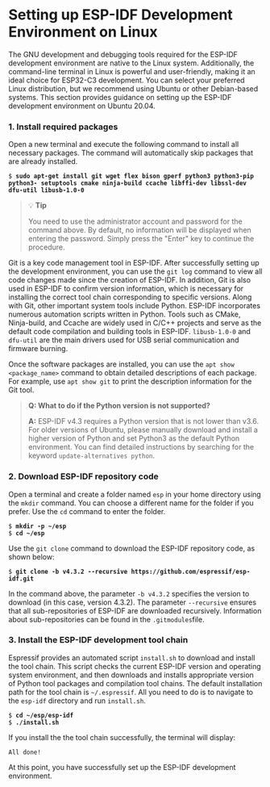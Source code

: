 # Setting up ESP-IDF Development Environment on Linux

The GNU development and debugging tools required for the ESP-IDF
development environment are native to the Linux system. Additionally,
the command-line terminal in Linux is powerful and user-friendly, making
it an ideal choice for ESP32-C3 development. You can select your
preferred Linux distribution, but we recommend using Ubuntu or other
Debian-based systems. This section provides guidance on setting up the
ESP-IDF development environment on Ubuntu 20.04.

### 1. Install required packages

Open a new terminal and execute the following command to install all
necessary packages. The command will automatically skip packages that
are already installed.

<pre><code>$ <b>sudo apt-get install git wget flex bison gperf python3 python3-pip python3- setuptools cmake ninja-build ccache libffi-dev libssl-dev dfu-util libusb-1.0-0</b></code></pre>

> 💡 **Tip**
>
>You need to use the administrator account and password for the command above. By default, no information will be displayed when entering the password. Simply press the "Enter" key to continue the procedure.

Git is a key code management tool in ESP-IDF. After successfully setting
up the development environment, you can use the `git log` command to
view all code changes made since the creation of ESP-IDF. In addition,
Git is also used in ESP-IDF to confirm version information, which is
necessary for installing the correct tool chain corresponding to
specific versions. Along with Git, other important system tools include
Python. ESP-IDF incorporates numerous automation scripts written in
Python. Tools such as CMake, Ninja-build, and Ccache are widely used in
C/C++ projects and serve as the default code compilation and building
tools in ESP-IDF. `libusb-1.0-0` and `dfu-util` are the main drivers
used for USB serial communication and firmware burning.

Once the software packages are installed, you can use the
`apt show <package_name>` command to obtain detailed descriptions of
each package. For example, use `apt show git` to print the description
information for the Git tool.

> **Q: What to do if the Python version is not supported?**
>
> **A:** ESP-IDF v4.3 requires a Python version that is not lower than v3.6. For older versions of Ubuntu, please manually download and install a higher version of Python and set Python3 as the default Python environment. You can find detailed instructions by searching for the keyword `update-alternatives python`.

### 2. Download ESP-IDF repository code

Open a terminal and create a folder named `esp` in your home directory
using the `mkdir` command. You can choose a different name for the
folder if you prefer. Use the `cd` command to enter the folder.

<pre><code>$ <b>mkdir -p ~/esp</b>
$ <b>cd ~/esp</b></code></pre>

Use the `git clone` command to download the ESP-IDF repository code, as
shown below:

<pre><code>$ <b>git clone -b v4.3.2 --recursive https://github.com/espressif/esp-idf.git</b></code></pre>

In the command above, the parameter `-b v4.3.2` specifies the version to
download (in this case, version 4.3.2). The parameter `--recursive`
ensures that all sub-repositories of ESP-IDF are downloaded recursively.
Information about sub-repositories can be found in the `.gitmodules`file.

### 3. Install the ESP-IDF development tool chain

Espressif provides an automated script `install.sh` to download and
install the tool chain. This script checks the current ESP-IDF version
and operating system environment, and then downloads and installs
appropriate version of Python tool packages and compilation tool chains.
The default installation path for the tool chain is `~/.espressif`.
All you need to do is to navigate to the `esp-idf` directory and run
`install.sh`.

<pre><code>$ <b>cd ~/esp/esp-idf</b>
$ <b>./install.sh</b></code></pre>

If you install the the tool chain successfully, the terminal will
display:

    All done!

At this point, you have successfully set up the ESP-IDF development
environment.
